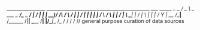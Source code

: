 ________________  ___________________________________________ ___  _____ ._.
\_   _____/  _  \ \_   ___ \__    ___/\_____  \__    ___/    |   \/     \| |
 |    __)/  /_\  \/    \  \/ |    |    /   |   \|    |  |    |   /  \ /  \ |
 |     \/    |    \     \____|    |   /    |    \    |  |    |  /    Y    \|
 \___  /\____|__  /\______  /|____|   \_______  /____|  |______/\____|__  /_
     \/         \/        \/                  \/                        \/\/
general purpose curation of data sources
